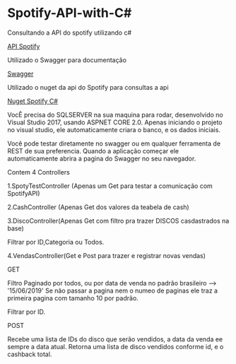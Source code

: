 # Spotify-API-with-C#
Consultando a API do spotify utilizando c#

[API Spotify](https://developer.spotify.com/documentation/web-api/quick-start/)

Utilizado o Swagger para documentação

[Swagger](https://swagger.io/)

Utilizado o nuget da api do Spotify para consultas a api

[Nuget Spotify C#](https://github.com/JohnnyCrazy/SpotifyAPI-NET/)

VocÊ precisa do SQLSERVER na sua maquina para rodar, desenvolvido no Visual Studio 2017, usando ASPNET CORE 2.0.
Apenas iniciando o projeto no visual studio, ele automaticamente criara o banco, e os dados iniciais.

Você pode testar diretamente no swagger ou em qualquer ferramenta de REST de sua preferencia.
Quando a aplicação começar ele automaticamente abrira a pagina do Swagger no seu navegador.

Contem 4 Controllers 

1.SpotyTestController (Apenas um Get para testar a comunicação com SpotifyAPI)

2.CashController (Apenas Get dos valores da teabela de cash)

3.DiscoController(Apenas Get com filtro pra trazer DISCOS casdastrados na base)


Filtrar por ID,Categoria ou Todos.

4.VendasController(Get e Post para trazer e registrar novas vendas)

GET

Filtro Paginado por todos, ou por data de venda no padrão brasileiro --> '15/06/2019' 
Se não passar a pagina nem o numeo de paginas ele traz a primeira pagina com tamanho 10 por padrão.

Filtrar por ID.

POST

Recebe uma lista de IDs do disco que serão vendidos, a data da venda ee sempre a data atual.
Retorna uma lista de disco vendidos conforme id, e o cashback total.
